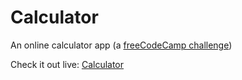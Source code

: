 # Calculator

An online calculator app (a [freeCodeCamp challenge](https://www.freecodecamp.com/challenges/build-a-javascript-calculator))

Check it out live: [Calculator](https://billrobitskejr.github.io/calculator)
